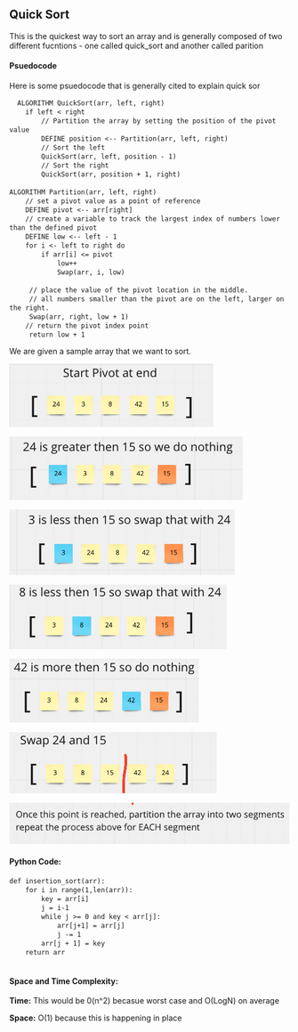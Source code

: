 ## Quick Sort

This is the quickest way to sort an array and is generally composed of two different fucntions - one called quick_sort and another called parition

#### Psuedocode

Here is some psuedocode that is generally cited to explain quick sor
```
  ALGORITHM QuickSort(arr, left, right)
    if left < right
        // Partition the array by setting the position of the pivot value
        DEFINE position <-- Partition(arr, left, right)
        // Sort the left
        QuickSort(arr, left, position - 1)
        // Sort the right
        QuickSort(arr, position + 1, right)

ALGORITHM Partition(arr, left, right)
    // set a pivot value as a point of reference
    DEFINE pivot <-- arr[right]
    // create a variable to track the largest index of numbers lower than the defined pivot
    DEFINE low <-- left - 1
    for i <- left to right do
        if arr[i] <= pivot
            low++
            Swap(arr, i, low)

     // place the value of the pivot location in the middle.
     // all numbers smaller than the pivot are on the left, larger on the right.
     Swap(arr, right, low + 1)
    // return the pivot index point
     return low + 1

```

We are given a sample array that we want to sort.

![1](./1.png)

![2](./2.png)

![3](./3.png)

![4](./4.png)

![5](./5.png)

![6](./6.png)

![7](./7.png)

#### Python Code:

```
def insertion_sort(arr):
    for i in range(1,len(arr)):
        key = arr[i]
        j = i-1
        while j >= 0 and key < arr[j]:
            arr[j+1] = arr[j]
            j -= 1
        arr[j + 1] = key
    return arr


```

#### Space and Time Complexity:

**Time:** This would be 0(n^2) becasue worst case and O(LogN) on average

**Space:** O(1) because this is happening in place
